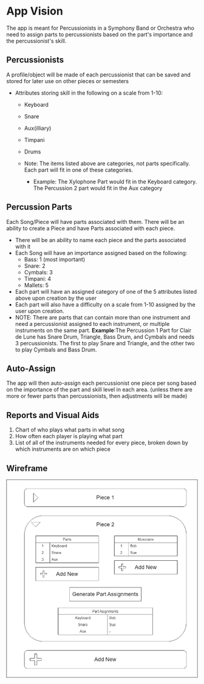 # App Vision

The app is meant for Percussionists in a Symphony Band or Orchestra who need to assign parts to percussionists based on the part's importance and the percussionist's skill.

## Percussionists

A profile/object will be made of each percussionist that can be saved and stored for later use on other pieces or semesters
- Attributes storing skill in the following on a scale from 1-10:
  - Keyboard
  - Snare
  - Aux(illiary)
  - Timpani
  - Drums
 
  - Note: The items listed above are categories, not parts specifically. Each part will fit in one of these categories.
    - Example: The Xylophone Part would fit in the Keyboard category. The Percussion 2 part would fit in the Aux category

## Percussion Parts

Each Song/Piece will have parts associated with them. There will be an ability to create a Piece and have Parts associated with each piece. 
- There will be an ability to name each piece and the parts associated with it
- Each Song will have an importance assigned based on the following:
  - Bass: 1 (most important)
  - Snare: 2
  - Cymbals: 3
  - Timpani: 4
  - Mallets: 5
- Each part will have an assigned category of one of the 5 attributes listed above upon creation by the user
- Each part will also have a difficulty on a scale from 1-10 assigned by the user upon creation.
- NOTE: There are parts that can contain more than one instrument and need a percussionist assigned to each instrument, or multiple instruments on the same part.
  **Example**:The Percussion 1 Part for Clair de Lune has Snare Drum, Triangle, Bass Drum, and Cymbals and needs 3 percussionists. The first to play Snare and Triangle, and the other two to play Cymbals and Bass Drum.

## Auto-Assign

The app will then auto-assign each percussionist one piece per song based on the importance of the part and skill level in each area. (unless there are more or fewer parts than percussionists, then adjustments will be made)

## Reports and Visual Aids

1. Chart of who plays what parts in what song
2. How often each player is playing what part
3. List of all of the instruments needed for every piece, broken down by which instruments are on which piece 

## Wireframe

![Part Assigner Web App Wireframe](https://github.com/calquinton/part-assigner/blob/main/images/Part%20Assigner%20Web%20App%20Wireframe.png)
